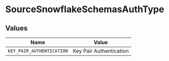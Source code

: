 # SourceSnowflakeSchemasAuthType


## Values

| Name                      | Value                     |
| ------------------------- | ------------------------- |
| `KEY_PAIR_AUTHENTICATION` | Key Pair Authentication   |